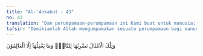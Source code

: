 ```yaml
---
title: "Al-'Ankabut - 43"
no: 43
translation: "Dan perumpamaan-perumpamaan ini Kami buat untuk manusia; dan tidak ada yang akan memahaminya kecuali mereka yang berilmu. "
tafsir: "Demikianlah Allah mengumpamakan sesuatu perumpamaan bagi manusia. Hanya orang berakal yang dapat memikirkan perumpamaan tersebut. Allah sengaja mengambil laba-laba sebagai perumpamaan, karena itu barangkali yang mudah mereka pahami. Selain dari itu, juga dimaksudkan untuk menerangkan segala keraguan mereka selama ini. Orang yang selalu menggunakan hati dan pikirannya dan ahli-ahli ilmu pengetahuan pasti dapat memahami perumpamaan tersebut dan akan semakin banyak mengetahui rahasia-rahasia Allah yang terkandung dalam ayat-ayat-Nya. Diriwayatkan dari Jabir bahwa Rasulullah pernah berkata:\n\n\"Orang yang berilmu itu ialah orang yang menjaga hal-hal yang dari Allah, dan beramal dalam rangka taat kepada-Nya serta menjauhi segala kemarahan-Nya.\" (Riwayat al-Haitsami)"
---
```


وَتِلْكَ الْاَمْثَالُ نَضْرِبُهَا لِلنَّاسِۚ وَمَا يَعْقِلُهَآ اِلَّا الْعَالِمُوْنَ 
